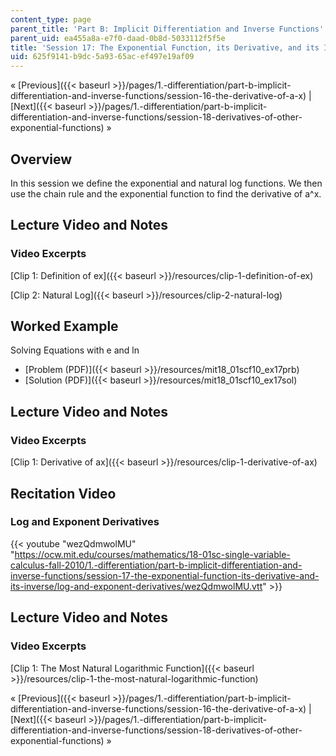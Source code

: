 ```yaml
---
content_type: page
parent_title: 'Part B: Implicit Differentiation and Inverse Functions'
parent_uid: ea455a8a-e7f0-daad-0b8d-5033112f5f5e
title: 'Session 17: The Exponential Function, its Derivative, and its Inverse'
uid: 625f9141-b9dc-5a93-65ac-ef497e19af09
---
```


« [Previous]({{< baseurl >}}/pages/1.-differentiation/part-b-implicit-differentiation-and-inverse-functions/session-16-the-derivative-of-a-x) | [Next]({{< baseurl >}}/pages/1.-differentiation/part-b-implicit-differentiation-and-inverse-functions/session-18-derivatives-of-other-exponential-functions) »

Overview
--------

In this session we define the exponential and natural log functions. We then use the chain rule and the exponential function to find the derivative of a^x.

Lecture Video and Notes
-----------------------

### Video Excerpts

[Clip 1: Definition of ex]({{< baseurl >}}/resources/clip-1-definition-of-ex)

[Clip 2: Natural Log]({{< baseurl >}}/resources/clip-2-natural-log)

Worked Example
--------------

Solving Equations with e and ln

*   [Problem (PDF)]({{< baseurl >}}/resources/mit18_01scf10_ex17prb)
*   [Solution (PDF)]({{< baseurl >}}/resources/mit18_01scf10_ex17sol)

Lecture Video and Notes
-----------------------

### Video Excerpts

[Clip 1: Derivative of ax]({{< baseurl >}}/resources/clip-1-derivative-of-ax)

Recitation Video
----------------

### Log and Exponent Derivatives

{{< youtube "wezQdmwolMU" "https://ocw.mit.edu/courses/mathematics/18-01sc-single-variable-calculus-fall-2010/1.-differentiation/part-b-implicit-differentiation-and-inverse-functions/session-17-the-exponential-function-its-derivative-and-its-inverse/log-and-exponent-derivatives/wezQdmwolMU.vtt" >}}

Lecture Video and Notes
-----------------------

### Video Excerpts

[Clip 1: The Most Natural Logarithmic Function]({{< baseurl >}}/resources/clip-1-the-most-natural-logarithmic-function)

« [Previous]({{< baseurl >}}/pages/1.-differentiation/part-b-implicit-differentiation-and-inverse-functions/session-16-the-derivative-of-a-x) | [Next]({{< baseurl >}}/pages/1.-differentiation/part-b-implicit-differentiation-and-inverse-functions/session-18-derivatives-of-other-exponential-functions) »